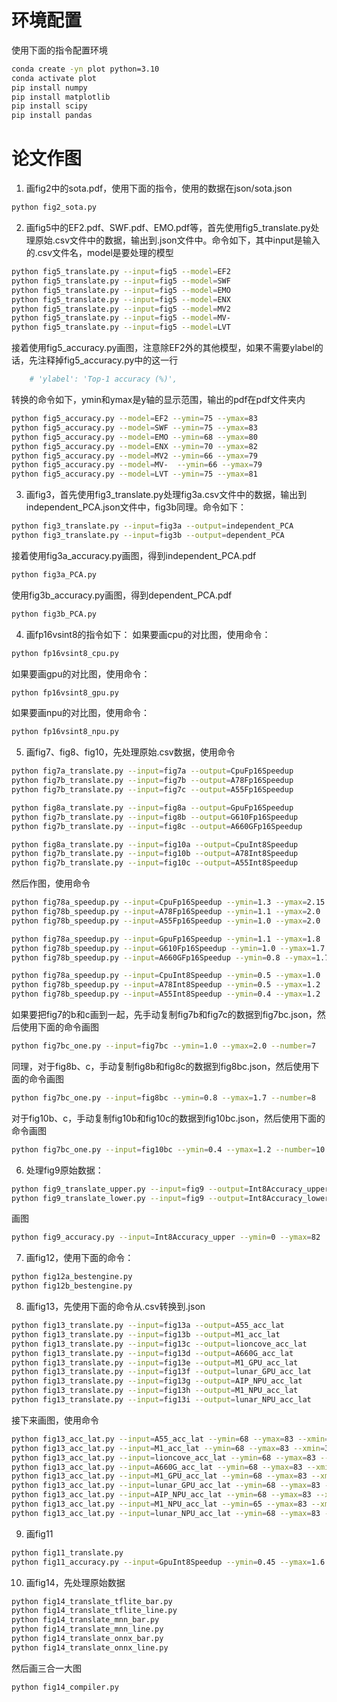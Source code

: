 # 环境配置
使用下面的指令配置环境
```bash
conda create -yn plot python=3.10
conda activate plot
pip install numpy
pip install matplotlib
pip install scipy
pip install pandas
```

# 论文作图
1. 画fig2中的sota.pdf，使用下面的指令，使用的数据在json/sota.json
```bash
python fig2_sota.py
```

2. 画fig5中的EF2.pdf、SWF.pdf、EMO.pdf等，首先使用fig5_translate.py处理原始.csv文件中的数据，输出到.json文件中。命令如下，其中input是输入的.csv文件名，model是要处理的模型
```bash
python fig5_translate.py --input=fig5 --model=EF2
python fig5_translate.py --input=fig5 --model=SWF
python fig5_translate.py --input=fig5 --model=EMO
python fig5_translate.py --input=fig5 --model=ENX 
python fig5_translate.py --input=fig5 --model=MV2
python fig5_translate.py --input=fig5 --model=MV-
python fig5_translate.py --input=fig5 --model=LVT
```
接着使用fig5_accuracy.py画图，注意除EF2外的其他模型，如果不需要ylabel的话，先注释掉fig5_accuracy.py中的这一行
```python
    # 'ylabel': 'Top-1 accuracy (%)',
```
转换的命令如下，ymin和ymax是y轴的显示范围，输出的pdf在pdf文件夹内
```bash
python fig5_accuracy.py --model=EF2 --ymin=75 --ymax=83
python fig5_accuracy.py --model=SWF --ymin=75 --ymax=83
python fig5_accuracy.py --model=EMO --ymin=68 --ymax=80
python fig5_accuracy.py --model=ENX --ymin=70 --ymax=82
python fig5_accuracy.py --model=MV2 --ymin=66 --ymax=79
python fig5_accuracy.py --model=MV-  --ymin=66 --ymax=79
python fig5_accuracy.py --model=LVT --ymin=75 --ymax=81
```

3. 画fig3，首先使用fig3_translate.py处理fig3a.csv文件中的数据，输出到independent_PCA.json文件中，fig3b同理。命令如下：
```bash
python fig3_translate.py --input=fig3a --output=independent_PCA 
python fig3_translate.py --input=fig3b --output=dependent_PCA
```
接着使用fig3a_accuracy.py画图，得到independent_PCA.pdf
```bash
python fig3a_PCA.py
```
使用fig3b_accuracy.py画图，得到dependent_PCA.pdf
```bash
python fig3b_PCA.py
```

4. 画fp16vsint8的指令如下：
如果要画cpu的对比图，使用命令：
```bash
python fp16vsint8_cpu.py
```
如果要画gpu的对比图，使用命令：
```bash
python fp16vsint8_gpu.py
```
如果要画npu的对比图，使用命令：
```bash
python fp16vsint8_npu.py
```

5. 画fig7、fig8、fig10，先处理原始.csv数据，使用命令
```bash
python fig7a_translate.py --input=fig7a --output=CpuFp16Speedup
python fig7b_translate.py --input=fig7b --output=A78Fp16Speedup 
python fig7b_translate.py --input=fig7c --output=A55Fp16Speedup 

python fig8a_translate.py --input=fig8a --output=GpuFp16Speedup
python fig7b_translate.py --input=fig8b --output=G610Fp16Speedup 
python fig7b_translate.py --input=fig8c --output=A660GFp16Speedup 

python fig8a_translate.py --input=fig10a --output=CpuInt8Speedup
python fig7b_translate.py --input=fig10b --output=A78Int8Speedup
python fig7b_translate.py --input=fig10c --output=A55Int8Speedup
```
然后作图，使用命令
```bash
python fig78a_speedup.py --input=CpuFp16Speedup --ymin=1.3 --ymax=2.15
python fig78b_speedup.py --input=A78Fp16Speedup --ymin=1.1 --ymax=2.0
python fig78b_speedup.py --input=A55Fp16Speedup --ymin=1.0 --ymax=2.0

python fig78a_speedup.py --input=GpuFp16Speedup --ymin=1.1 --ymax=1.8
python fig78b_speedup.py --input=G610Fp16Speedup --ymin=1.0 --ymax=1.7
python fig78b_speedup.py --input=A660GFp16Speedup --ymin=0.8 --ymax=1.7

python fig78a_speedup.py --input=CpuInt8Speedup --ymin=0.5 --ymax=1.0
python fig78b_speedup.py --input=A78Int8Speedup --ymin=0.5 --ymax=1.2
python fig78b_speedup.py --input=A55Int8Speedup --ymin=0.4 --ymax=1.2  
```
如果要把fig7的b和c画到一起，先手动复制fig7b和fig7c的数据到fig7bc.json，然后使用下面的命令画图
```bash
python fig7bc_one.py --input=fig7bc --ymin=1.0 --ymax=2.0 --number=7
```
同理，对于fig8b、c，手动复制fig8b和fig8c的数据到fig8bc.json，然后使用下面的命令画图
```bash
python fig7bc_one.py --input=fig8bc --ymin=0.8 --ymax=1.7 --number=8
```
对于fig10b、c，手动复制fig10b和fig10c的数据到fig10bc.json，然后使用下面的命令画图
```bash
python fig7bc_one.py --input=fig10bc --ymin=0.4 --ymax=1.2 --number=10
```

6. 处理fig9原始数据：
```bash
python fig9_translate_upper.py --input=fig9 --output=Int8Accuracy_upper
python fig9_translate_lower.py --input=fig9 --output=Int8Accuracy_lower
```
画图
```bash
python fig9_accuracy.py --input=Int8Accuracy_upper --ymin=0 --ymax=82 
```

7. 画fig12，使用下面的命令：
```bash
python fig12a_bestengine.py
python fig12b_bestengine.py
```

8. 画fig13，先使用下面的命令从.csv转换到.json
```bash
python fig13_translate.py --input=fig13a --output=A55_acc_lat
python fig13_translate.py --input=fig13b --output=M1_acc_lat
python fig13_translate.py --input=fig13c --output=lioncove_acc_lat
python fig13_translate.py --input=fig13d --output=A660G_acc_lat
python fig13_translate.py --input=fig13e --output=M1_GPU_acc_lat
python fig13_translate.py --input=fig13f --output=lunar_GPU_acc_lat
python fig13_translate.py --input=fig13g --output=AIP_NPU_acc_lat
python fig13_translate.py --input=fig13h --output=M1_NPU_acc_lat
python fig13_translate.py --input=fig13i --output=lunar_NPU_acc_lat
```
接下来画图，使用命令
```bash
python fig13_acc_lat.py --input=A55_acc_lat --ymin=68 --ymax=83 --xmin=30 --xmax=250
python fig13_acc_lat.py --input=M1_acc_lat --ymin=68 --ymax=83 --xmin=3 --xmax=25
python fig13_acc_lat.py --input=lioncove_acc_lat --ymin=68 --ymax=83 --xmin=4 --xmax=32
python fig13_acc_lat.py --input=A660G_acc_lat --ymin=68 --ymax=83 --xmin=4 --xmax=45
python fig13_acc_lat.py --input=M1_GPU_acc_lat --ymin=68 --ymax=83 --xmin=3 --xmax=8
python fig13_acc_lat.py --input=lunar_GPU_acc_lat --ymin=68 --ymax=83 --xmin=0.5 --xmax=3.3
python fig13_acc_lat.py --input=AIP_NPU_acc_lat --ymin=68 --ymax=83 --xmin=3 --xmax=22
python fig13_acc_lat.py --input=M1_NPU_acc_lat --ymin=65 --ymax=83 --xmin=0.4 --xmax=3
python fig13_acc_lat.py --input=lunar_NPU_acc_lat --ymin=68 --ymax=83 --xmin=1 --xmax=9.5
```

9. 画fig11
```bash
python fig11_translate.py 
python fig11_accuracy.py --input=GpuInt8Speedup --ymin=0.45 --ymax=1.6
```

10. 画fig14，先处理原始数据
```bash
python fig14_translate_tflite_bar.py
python fig14_translate_tflite_line.py
python fig14_translate_mnn_bar.py
python fig14_translate_mnn_line.py
python fig14_translate_onnx_bar.py
python fig14_translate_onnx_line.py
```
然后画三合一大图
```bash
python fig14_compiler.py
```

